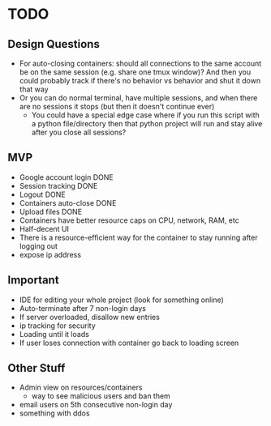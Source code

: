 # TODO

## Design Questions

- For auto-closing containers: should all connections to the same account be on the same session (e.g. share one tmux window)? And then you could probably track if there's no behavior vs behavior and shut it down that way
- Or you can do normal terminal, have multiple sessions, and when there are no sessions it stops (but then it doesn't continue ever)
    - You could have a special edge case where if you run this script with a python file/directory then that python project will run and stay alive after you close all sessions?

## MVP

- Google account login DONE
- Session tracking DONE
- Logout DONE
- Containers auto-close DONE
- Upload files DONE
- Containers have better resource caps on CPU, network, RAM, etc
- Half-decent UI
- There is a resource-efficient way for the container to stay running after logging out
- expose ip address

## Important

- IDE for editing your whole project (look for something online)
- Auto-terminate after 7 non-login days
- If server overloaded, disallow new entries
- ip tracking for security
- Loading until it loads
- If user loses connection with container go back to loading screen

## Other Stuff

- Admin view on resources/containers
    - way to see malicious users and ban them
- email users on 5th consecutive non-login day
- something with ddos